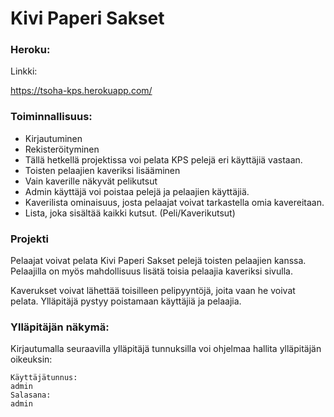 # Kivi Paperi Sakset


### Heroku:
Linkki:

https://tsoha-kps.herokuapp.com/

### Toiminnallisuus:
* Kirjautuminen
* Rekisteröityminen
* Tällä hetkellä projektissa voi pelata KPS pelejä eri käyttäjiä vastaan.
* Toisten pelaajien kaveriksi lisääminen
* Vain kaverille näkyvät pelikutsut
* Admin käyttäjä voi poistaa pelejä ja pelaajien käyttäjiä.
* Kaverilista ominaisuus, josta pelaajat voivat tarkastella omia kavereitaan.
* Lista, joka sisältää kaikki kutsut. (Peli/Kaverikutsut)


### Projekti

Pelaajat voivat pelata Kivi Paperi Sakset pelejä toisten pelaajien kanssa. Pelaajilla on myös mahdollisuus lisätä toisia pelaajia kaveriksi sivulla.

Kaverukset voivat lähettää toisilleen pelipyyntöjä, joita vaan he voivat pelata.
Ylläpitäjä pystyy poistamaan käyttäjiä ja pelaajia. 



### Ylläpitäjän näkymä:

Kirjautumalla seuraavilla ylläpitäjä tunnuksilla voi ohjelmaa hallita ylläpitäjän oikeuksin:

```shell
Käyttäjätunnus:
admin
Salasana:
admin
````


